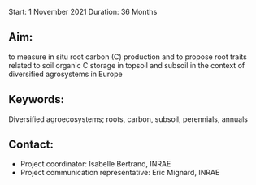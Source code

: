 Start:	1 November 2021
Duration:	36 Months

## Aim:	

to measure in situ root carbon (C) production and to propose root traits related to soil organic C storage in topsoil and subsoil in the context of diversified agrosystems in Europe

## Keywords:	

Diversified agroecosystems; roots, carbon, subsoil, perennials, annuals

## Contact:	

- Project coordinator: Isabelle Bertrand, INRAE  
- Project communication representative: Eric Mignard, INRAE 